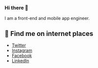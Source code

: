 ### Hi there 👋

I am a front-end and mobile app engineer.

## 💌 Find me on internet places

- [Twitter](https://twitter.com/tdkn_)
- [Instagram](https://instagram.com/tdkn_)
- [Facebook](https://www.facebook.com/shun.tedokon)
- [LinkedIn](https://www.linkedin.com/in/tdkn/)
